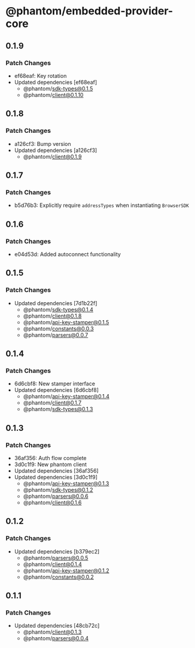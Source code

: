 # @phantom/embedded-provider-core

## 0.1.9

### Patch Changes

- ef68eaf: Key rotation
- Updated dependencies [ef68eaf]
  - @phantom/sdk-types@0.1.5
  - @phantom/client@0.1.10

## 0.1.8

### Patch Changes

- a126cf3: Bump version
- Updated dependencies [a126cf3]
  - @phantom/client@0.1.9

## 0.1.7

### Patch Changes

- b5d76b3: Explicitly require `addressTypes` when instantiating `BrowserSDK`

## 0.1.6

### Patch Changes

- e04d53d: Added autoconnect functionality

## 0.1.5

### Patch Changes

- Updated dependencies [7d1b22f]
  - @phantom/sdk-types@0.1.4
  - @phantom/client@0.1.8
  - @phantom/api-key-stamper@0.1.5
  - @phantom/constants@0.0.3
  - @phantom/parsers@0.0.7

## 0.1.4

### Patch Changes

- 6d6cbf8: New stamper interface
- Updated dependencies [6d6cbf8]
  - @phantom/api-key-stamper@0.1.4
  - @phantom/client@0.1.7
  - @phantom/sdk-types@0.1.3

## 0.1.3

### Patch Changes

- 36af356: Auth flow complete
- 3d0c1f9: New phantom client
- Updated dependencies [36af356]
- Updated dependencies [3d0c1f9]
  - @phantom/api-key-stamper@0.1.3
  - @phantom/sdk-types@0.1.2
  - @phantom/parsers@0.0.6
  - @phantom/client@0.1.6

## 0.1.2

### Patch Changes

- Updated dependencies [b379ec2]
  - @phantom/parsers@0.0.5
  - @phantom/client@0.1.4
  - @phantom/api-key-stamper@0.1.2
  - @phantom/constants@0.0.2

## 0.1.1

### Patch Changes

- Updated dependencies [48cb72c]
  - @phantom/client@0.1.3
  - @phantom/parsers@0.0.4
